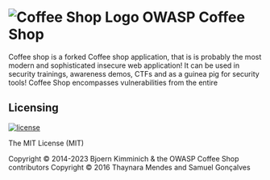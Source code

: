 # ![Coffee Shop Logo](https://raw.githubusercontent.com/juice-shop/juice-shop/master/frontend/src/assets/public/images/CoffeeShop_Logo.png) OWASP Coffee Shop

Coffee shop is a forked Coffee shop application, that is is probably the most modern and sophisticated insecure web application! It can be used in security
trainings, awareness demos, CTFs and as a guinea pig for security tools! Coffee Shop encompasses vulnerabilities from the
entire


## Licensing

[![license](https://img.shields.io/github/license/bkimminich/Coffee-shop.svg)](LICENSE)

The MIT License (MIT)

Copyright © 2014-2023 Bjoern Kimminich & the OWASP Coffee Shop contributors
Copyright © 2016 Thaynara Mendes and Samuel Gonçalves


